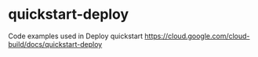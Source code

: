 # quickstart-deploy
Code examples used in Deploy quickstart
https://cloud.google.com/cloud-build/docs/quickstart-deploy
